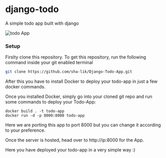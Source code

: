 
# django-todo
A simple todo app built with django

![todo App](https://raw.githubusercontent.com/shreys7/django-todo/develop/staticfiles/todoApp.png)
### Setup
Firslty clone this repository.
To get this repository, run the following command inside your git enabled terminal
```bash
git clone https://github.com/sha-lik/Django-Todo-App.git
```

After this you have to install Docker to deploy your todo-app in just a few docker commands.

Once you installed Docker, simply go into your cloned git repo and run some commands to deploy your Todo-App:
```
docker build . -t todo-app
docker run -d -p 8000:8000 todo-app
```
Here we are porting this app to port 8000 but you can change it according to  your preference.

Once the server is hosted, head over to http://ip:8000 for the App.

Here you have deployed your todo-app in a very simple way :)

